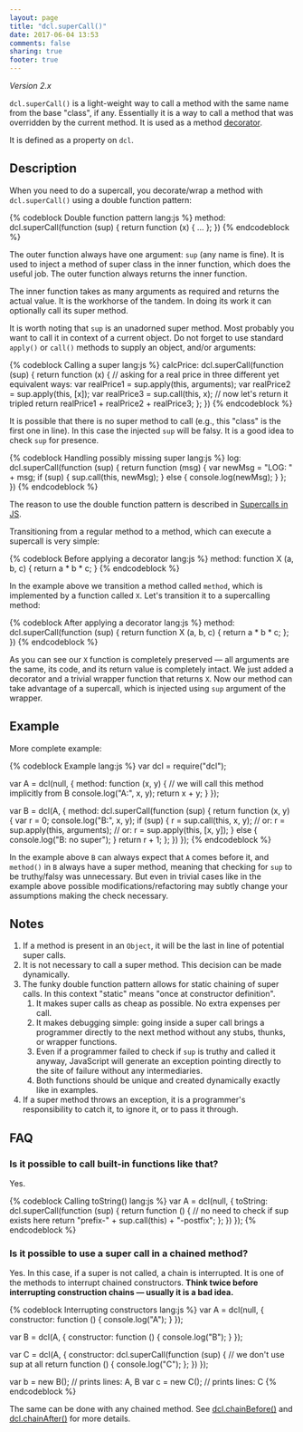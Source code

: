 ```yaml
---
layout: page
title: "dcl.superCall()"
date: 2017-06-04 13:53
comments: false
sharing: true
footer: true
---
```


*Version 2.x*

`dcl.superCall()` is a light-weight way to call a method with the same name from the base "class", if any. Essentially
it is a way to call a method that was overridden by the current method. It is used as a method
[decorator](/2.x/docs/general/decorator/).

It is defined as a property on `dcl`.

## Description

When you need to do a supercall, you decorate/wrap a method with `dcl.superCall()` using a double function pattern:

{% codeblock Double function pattern lang:js %}
	method: dcl.superCall(function (sup) {
		return function (x) {
			...
		};
	})
{% endcodeblock %}

The outer function always have one argument: `sup` (any name is fine). It is used to inject a method of super class
in the inner function, which does the useful job. The outer function always returns the inner function.

The inner function takes as many arguments as required and returns the actual value. It is the workhorse of the tandem.
In doing its work it can optionally call its super method.

It is worth noting that `sup` is an unadorned super method. Most probably you want to call it in context of a current
object. Do not forget to use standard `apply()` or `call()` methods to supply an object, and/or arguments:

{% codeblock Calling a super lang:js %}
	calcPrice: dcl.superCall(function (sup) {
		return function (x) {
		    // asking for a real price in three different yet equivalent ways:
			var realPrice1 = sup.apply(this, arguments);
			var realPrice2 = sup.apply(this, [x]);
			var realPrice3 = sup.call(this, x);
			// now let's return it tripled
			return realPrice1 + realPrice2 + realPrice3;
		};
	})
{% endcodeblock %}

It is possible that there is no super method to call (e.g., this "class" is the first one in line). In this case the
injected `sup` will be falsy. It is a good idea to check `sup` for presence.

{% codeblock Handling possibly missing super lang:js %}
	log: dcl.superCall(function (sup) {
		return function (msg) {
		    var newMsg = "LOG: " + msg;
		    if (sup) {
		        sup.call(this, newMsg);
		    } else {
		        console.log(newMsg);
		    }
		};
	})
{% endcodeblock %}


The reason to use the double function pattern is described in [Supercalls in JS](/2.x/docs/general/supercalls/).

Transitioning from a regular method to a method, which can execute a supercall is very simple:

{% codeblock Before applying a decorator lang:js %}
	method: function X (a, b, c) {
		return a * b * c;
	}
{% endcodeblock %}

In the example above we transition a method called `method`, which is implemented by a function called `X`.
Let's transition it to a supercalling method:

{% codeblock After applying a decorator lang:js %}
	method: dcl.superCall(function (sup) {
		return function X (a, b, c) {
			return a * b * c;
		};
	})
{% endcodeblock %}

As you can see our `X` function is completely preserved &mdash; all arguments are the same, its code, and its return
value is completely intact. We just added a decorator and a trivial wrapper function that returns `X`. Now our method
can take advantage of a supercall, which is injected using `sup` argument of the wrapper.

## Example

More complete example:

{% codeblock Example lang:js %}
var dcl = require("dcl");

var A = dcl(null, {
	method: function (x, y) {
		// we will call this method implicitly from B
		console.log("A:", x, y);
		return x + y;
	}
});

var B = dcl(A, {
	method: dcl.superCall(function (sup) {
		return function (x, y) {
			var r = 0;
			console.log("B:", x, y);
			if (sup) {
				r = sup.call(this, x, y);
				// or: r = sup.apply(this, arguments);
				// or: r = sup.apply(this, [x, y]);
			} else {
				console.log("B: no super");
			}
			return r + 1;
		};
	})
});
{% endcodeblock %}

In the example above `B` can always expect that `A` comes before it, and `method()` in `B` always have a super method,
meaning that checking for `sup` to be truthy/falsy was unnecessary. But even in trivial cases like in the example above
possible modifications/refactoring may subtly change your assumptions making the check necessary.

## Notes

1. If a method is present in an `Object`, it will be the last in line of potential super calls.
2. It is not necessary to call a super method. This decision can be made dynamically.
3. The funky double function pattern allows for static chaining of super calls. In this context "static" means "once at
constructor definition".
   1. It makes super calls as cheap as possible. No extra expenses per call.
   2. It makes debugging simple: going inside a super call brings a programmer directly to the next method without any
      stubs, thunks, or wrapper functions.
   3. Even if a programmer failed to check if `sup` is truthy and called it anyway, JavaScript will generate
      an exception pointing directly to the site of failure without any intermediaries.
   4. Both functions should be unique and created dynamically exactly like in examples.
4. If a super method throws an exception, it is a programmer's responsibility to catch it, to ignore it, or to pass it
   through.

## FAQ

### Is it possible to call built-in functions like that?

Yes.

{% codeblock Calling toString() lang:js %}
var A = dcl(null, {
	toString: dcl.superCall(function (sup) {
		return function () {
			// no need to check if sup exists here
			return "prefix-" + sup.call(this) + "-postfix";
		};
	})
});
{% endcodeblock %}

### Is it possible to use a super call in a chained method?

Yes. In this case, if a super is not called, a chain is interrupted. It is one of the methods to interrupt chained
constructors. **Think twice before interrupting construction chains &mdash; usually it is a bad idea.**

{% codeblock Interrupting constructors lang:js %}
var A = dcl(null, {
	constructor: function () {
		console.log("A");
	}
});

var B = dcl(A, {
	constructor: function () {
		console.log("B");
	}
});

var C = dcl(A, {
	constructor: dcl.superCall(function (sup) {
		// we don't use sup at all
		return function () {
			console.log("C");
		};
	})
});

var b = new B();	// prints lines: A, B
var c = new C();	// prints lines: C
{% endcodeblock %}

The same can be done with any chained method. See [dcl.chainBefore()](/2.x/docs/dcl_js/chainbefore/) and
[dcl.chainAfter()](/2.x/docs/dcl_js/chainafter/) for more details.
